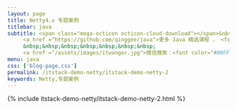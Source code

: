 ```yaml
---
layout: page
title: Netty4.x 专题案例
titlebar: java
subtitle: <span class="mega-octicon octicon-cloud-download"></span>&nbsp;&nbsp;
     <a href ="https://github.com/qinggee/java">更多 Java 精选课程 ， <font color="#EB9439">点我</font>查看！</a><br/><br/>
     &nbsp;&nbsp;&nbsp;&nbsp;&nbsp;&nbsp;&nbsp;
     <a href ="/assets/images/itwanger.jpg">微信搜索：<font color="#00FF00">bugstack虫洞栈</font>，关注公众号后回复“黄家驹”进群交流。</a>
menu: java
css: ['blog-page.css']
permalink: /itstack-demo-netty/itstack-demo-netty-2
keywords: Netty,专题案例
---
```


{% include itstack-demo-netty/itstack-demo-netty-2.html %}
